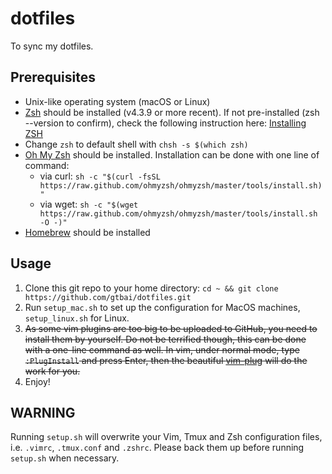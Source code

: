 # dotfiles
To sync my dotfiles.

## Prerequisites

+ Unix-like operating system (macOS or Linux)
+ [Zsh](http://www.zsh.org/) should be installed (v4.3.9 or more recent). If not pre-installed (zsh --version to confirm), check the following instruction here: [Installing ZSH](https://github.com/robbyrussell/oh-my-zsh/wiki/Installing-ZSH)
+ Change `zsh` to default shell with ```chsh -s $(which zsh)```
+ [Oh My Zsh](http://ohmyz.sh/) should be installed. Installation can be done with one line of command:
  + via curl: ```sh -c "$(curl -fsSL https://raw.github.com/ohmyzsh/ohmyzsh/master/tools/install.sh)"```
  + via wget: ```sh -c "$(wget https://raw.github.com/ohmyzsh/ohmyzsh/master/tools/install.sh -O -)"```
+ [Homebrew](https://brew.sh/) should be installed

## Usage

1. Clone this git repo to your home directory: ```cd ~ && git clone https://github.com/gtbai/dotfiles.git```
2. Run ```setup_mac.sh``` to set up the configuration for MacOS machines, ```setup_linux.sh``` for Linux.
3. ~~As some vim plugins are too big to be uploaded to GitHub, you need to install them by yourself. Do not be terrified though, this can be done with a one-line command as well. In vim, under normal mode, type ```:PlugInstall``` and press Enter, then the beautiful [vim-plug](https://github.com/junegunn/vim-plug) will do the work for you.~~
4. Enjoy!

## WARNING

Running ```setup.sh``` will overwrite your Vim, Tmux and Zsh configuration files, i.e. ```.vimrc```, ```.tmux.conf``` and ```.zshrc```. Please back them up before running ```setup.sh``` when necessary.
